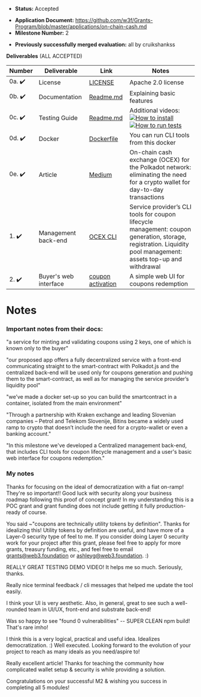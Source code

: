 - **Status:** Accepted
* **Application Document:** https://github.com/w3f/Grants-Program/blob/master/applications/on-chain-cash.md
* **Milestone Number:** 2
- **Previously successfully merged evaluation:** all by cruikshankss


**Deliverables** (ALL ACCEPTED)

| Number | Deliverable | Link | Notes |
| ------------- | ------------- | ------------- |------------- |
| 0a. :heavy_check_mark: | License | [LICENSE](https://github.com/bsn-si/ocex-cli/blob/main/LICENSE) | Apache 2.0 license |
| 0b. :heavy_check_mark: | Documentation | [Readme.md](https://github.com/bsn-si/ocex-cli#readme) | Explaining basic features |
| 0c. :heavy_check_mark: | Testing Guide | [Readme.md](https://github.com/bsn-si/ocex-cli#install--usage) | Additional videos: <br /> [![How to install](https://user-images.githubusercontent.com/98888366/177416297-a831c2b5-2b60-43ed-81ef-b4ba1ea83561.jpg)](https://www.youtube.com/watch?v=qw6D-8Ktp9Q) <br /> [![How to run tests](https://user-images.githubusercontent.com/98888366/177415759-f9c9818e-9728-4328-8496-19951eb1a52a.jpg)](https://www.youtube.com/watch?v=fNvra1Op8_c)|
| 0d. :heavy_check_mark: | Docker | [Dockerfile](https://github.com/bsn-si/ocex-cli/blob/main/Dockerfile) | You can run CLI tools from this docker |
| 0e. :heavy_check_mark: | Article | [Medium](https://medium.com/@bela-supernova/on-chain-cash-exchange-ocex-for-the-polkadot-network-eliminating-the-need-for-a-crypto-wallet-3e9cd041f5fa) | On-chain cash exchange (OCEX) for the Polkadot network: eliminating the need for a crypto wallet for day-to-day transactions |
| 1. :heavy_check_mark: | Management back-end | [OCEX CLI](https://github.com/bsn-si/ocex-cli) | Service provider’s CLI tools for coupon lifecycle management: coupon generation, storage, registration. Liquidity pool management: assets top-up and withdrawal |  
| 2. :heavy_check_mark: | Buyer's web interface | [coupon activation](https://github.com/bsn-si/ocex-activation) | A simple web UI for coupons redemption |  


# Notes

### Important notes from their docs:

"a service for minting and validating coupons using 2 keys, one of which is known only to the buyer"

"our proposed app offers a fully decentralized service with a front-end communicating straight to the smart-contract with Polkadot.js and the centralized back-end will be used only for coupons generation and pushing them to the smart-contract, as well as for managing the service provider’s liquidity pool"

"we’ve made a docker set-up so you can build the smartcontract in a container, isolated from the main environment"

"Through a partnership with Kraken exchange and leading Slovenian companies – Petrol and Telekom Slovenije, Bitins became a widely used ramp to crypto that doesn’t include the need for a crypto-wallet or even a banking account."


"In this milestone we've developed a Centralized management back-end, that includes CLI tools for coupon lifecycle management and a user's basic web interface for coupons redemption."

### My notes 

Thanks for focusing on the ideal of democratization with a fiat on-ramp! They're so important!! Good luck with security along your business roadmap following this proof of concept grant! In my understanding this is a POC grant and grant funding does not include getting it fully production-ready of course. 

You said ~"coupons are technically utility tokens by definition". Thanks for idealizing this! Utility tokens by definition are useful, and have more of a Layer-0 security type of feel to me. If you consider doing Layer 0 security work for your project after this grant, please feel free to apply for more grants, treasury funding, etc., and feel free to email grants@web3.foundation or ashleyg@web3.foundation. :)

REALLY GREAT TESTING DEMO VIDEO! It helps me so much. Seriously, thanks.

Really nice terminal feedback / cli messages that helped me update the tool easily.

I think your UI is very aesthetic. Also, in general, great to see such a well-rounded team in UI/UX, front-end and substrate back-end!

Was so happy to see "found 0 vulnerabilities" -- SUPER CLEAN npm build! That's rare imho!

I think this is a very logical, practical and useful idea. Idealizes democratization. :) Well executed. Looking forward to the evolution of your project to reach as many ideals as you need/aspire to!

Really excellent article! Thanks for teaching the community how complicated wallet setup & security is while providing a solution.

Congratulations on your successful M2 & wishing you success in completing all 5 modules!